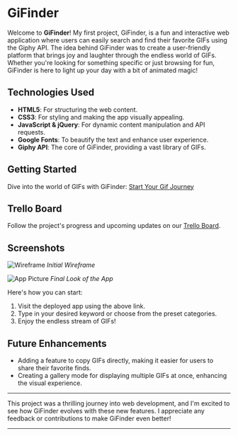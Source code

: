 # GiFinder

Welcome to **GiFinder**! My first project, GiFinder, is a fun and interactive web application where users can easily search and find their favorite GIFs using the Giphy API. The idea behind GiFinder was to create a user-friendly platform that brings joy and laughter through the endless world of GIFs. Whether you're looking for something specific or just browsing for fun, GiFinder is here to light up your day with a bit of animated magic!

## Technologies Used
- **HTML5**: For structuring the web content.
- **CSS3**: For styling and making the app visually appealing.
- **JavaScript & jQuery**: For dynamic content manipulation and API requests.
- **Google Fonts**: To beautify the text and enhance user experience.
- **Giphy API**: The core of GiFinder, providing a vast library of GIFs.

## Getting Started
Dive into the world of GIFs with GiFinder: [Start Your Gif Journey](https://samuelperalesg.github.io/Gif_Finder/)

## Trello Board
Follow the project's progress and upcoming updates on our [Trello Board](https://trello.com/invite/b/VE9WI5Kz/ATTI6ad8c4a631f2d09bc04676b436365f14D022C6A5/gifinder).

## Screenshots
![Wireframe](https://i.imgur.com/OCfNcQe.png)
*Initial Wireframe*

![App Picture](https://imgur.com/4LylKwb.png)
*Final Look of the App*

Here's how you can start:
1. Visit the deployed app using the above link.
2. Type in your desired keyword or choose from the preset categories.
3. Enjoy the endless stream of GIFs!

## Future Enhancements
- Adding a feature to copy GIFs directly, making it easier for users to share their favorite finds.
- Creating a gallery mode for displaying multiple GIFs at once, enhancing the visual experience.

---

This project was a thrilling journey into web development, and I'm excited to see how GiFinder evolves with these new features. I appreciate any feedback or contributions to make GiFinder even better!

---
